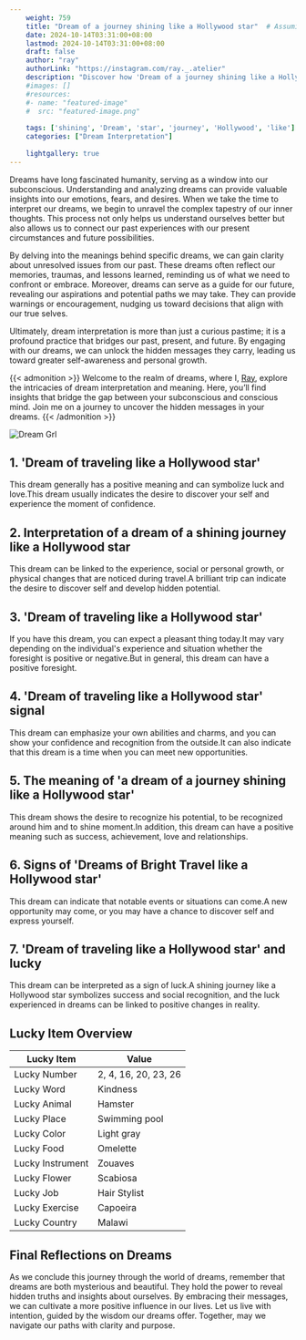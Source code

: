 ```yaml
---
    weight: 759
    title: "Dream of a journey shining like a Hollywood star"  # Assuming 'title' column exists
    date: 2024-10-14T03:31:00+08:00
    lastmod: 2024-10-14T03:31:00+08:00
    draft: false
    author: "ray"
    authorLink: "https://instagram.com/ray._.atelier"
    description: "Discover how 'Dream of a journey shining like a Hollywood star' can interpret your future and uncover its significant meanings in your life."
    #images: []
    #resources:
    #- name: "featured-image"
    #  src: "featured-image.png"
    
    tags: ['shining', 'Dream', 'star', 'journey', 'Hollywood', 'like']
    categories: ["Dream Interpretation"]
    
    lightgallery: true
---
```

    
Dreams have long fascinated humanity, serving as a window into our subconscious. Understanding and analyzing dreams can provide valuable insights into our emotions, fears, and desires. When we take the time to interpret our dreams, we begin to unravel the complex tapestry of our inner thoughts. This process not only helps us understand ourselves better but also allows us to connect our past experiences with our present circumstances and future possibilities.

By delving into the meanings behind specific dreams, we can gain clarity about unresolved issues from our past. These dreams often reflect our memories, traumas, and lessons learned, reminding us of what we need to confront or embrace. Moreover, dreams can serve as a guide for our future, revealing our aspirations and potential paths we may take. They can provide warnings or encouragement, nudging us toward decisions that align with our true selves.

Ultimately, dream interpretation is more than just a curious pastime; it is a profound practice that bridges our past, present, and future. By engaging with our dreams, we can unlock the hidden messages they carry, leading us toward greater self-awareness and personal growth.

{{< admonition >}}
Welcome to the realm of dreams, where I, [Ray](https://instagram.com/ray._.atelier), explore the intricacies of dream interpretation and meaning. Here, you’ll find insights that bridge the gap between your subconscious and conscious mind. Join me on a journey to uncover the hidden messages in your dreams.
{{< /admonition >}}

![Dream Grl](https://cdn.pixabay.com/photo/2017/11/02/03/35/gothic-2910057_1280.jpg "Dream Grl")

## 1. 'Dream of traveling like a Hollywood star'
This dream generally has a positive meaning and can symbolize luck and love.This dream usually indicates the desire to discover your self and experience the moment of confidence.

## 2. Interpretation of a dream of a shining journey like a Hollywood star
This dream can be linked to the experience, social or personal growth, or physical changes that are noticed during travel.A brilliant trip can indicate the desire to discover self and develop hidden potential.

## 3. 'Dream of traveling like a Hollywood star'
If you have this dream, you can expect a pleasant thing today.It may vary depending on the individual's experience and situation whether the foresight is positive or negative.But in general, this dream can have a positive foresight.

## 4. 'Dream of traveling like a Hollywood star' signal
This dream can emphasize your own abilities and charms, and you can show your confidence and recognition from the outside.It can also indicate that this dream is a time when you can meet new opportunities.

## 5. The meaning of 'a dream of a journey shining like a Hollywood star'
This dream shows the desire to recognize his potential, to be recognized around him and to shine moment.In addition, this dream can have a positive meaning such as success, achievement, love and relationships.

## 6. Signs of 'Dreams of Bright Travel like a Hollywood star'
This dream can indicate that notable events or situations can come.A new opportunity may come, or you may have a chance to discover self and express yourself.

## 7. 'Dream of traveling like a Hollywood star' and lucky
This dream can be interpreted as a sign of luck.A shining journey like a Hollywood star symbolizes success and social recognition, and the luck experienced in dreams can be linked to positive changes in reality.

## Lucky Item Overview
| Lucky Item          | Value              |
|---------------|--------------------|
| Lucky Number        | 2, 4, 16, 20, 23, 26  |
| Lucky Word          | Kindness |
| Lucky Animal        | Hamster |
| Lucky Place         | Swimming pool     |
| Lucky Color         | Light gray     |
| Lucky Food          | Omelette      |
| Lucky Instrument    | Zouaves |
| Lucky Flower        | Scabiosa    |
| Lucky Job           | Hair Stylist       |
| Lucky Exercise      | Capoeira  |
| Lucky Country       | Malawi    |


##  Final Reflections on Dreams

As we conclude this journey through the world of dreams, remember that dreams are both mysterious and beautiful. They hold the power to reveal hidden truths and insights about ourselves. By embracing their messages, we can cultivate a more positive influence in our lives. Let us live with intention, guided by the wisdom our dreams offer. Together, may we navigate our paths with clarity and purpose.
